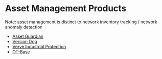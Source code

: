 # Asset Management Products
Note: asset management is distinct to network inventory tracking / network anomaly detection

* [Asset Guardian](https://www.assetguardian.com/)
* [Version Dog](https://auvesy.com/en/versiondog)
* [Verve Industrial Protection](https://verveindustrial.com/)
* [OT-Base](https://www.langner.com/ot-base/)
